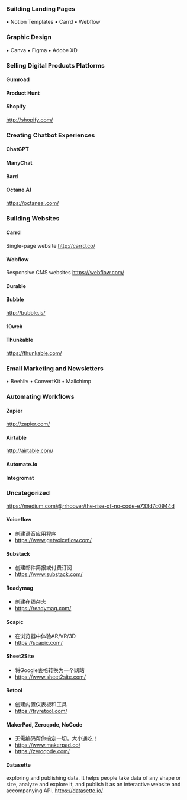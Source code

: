 ### Building Landing Pages
• Notion Templates
• Carrd
• Webflow

### Graphic Design
• Canva
• Figma
• Adobe XD

### Selling Digital Products Platforms

#### Gumroad

#### Product Hunt

#### Shopify
http://shopify.com/

### Creating Chatbot Experiences
#### ChatGPT
#### ManyChat
#### Bard

#### Octane AI
https://octaneai.com/


### Building Websites
#### Carrd
Single-page website
http://carrd.co/

#### Webflow
Responsive CMS websites
https://webflow.com/

#### Durable

#### Bubble
http://bubble.is/

#### 10web

#### Thunkable
https://thunkable.com/

### Email Marketing and Newsletters
• Beehiiv
• ConvertKit
• Mailchimp

### Automating Workflows
#### Zapier
http://zapier.com/

#### Airtable  
http://airtable.com/

#### Automate.io

#### Integromat

### Uncategorized

https://medium.com/@rrhoover/the-rise-of-no-code-e733d7c0944d

#### Voiceflow
 * 创建语音应用程序
 * https://www.getvoiceflow.com/

#### Substack
 * 创建邮件简报或付费订阅
 * https://www.substack.com/

#### Readymag
 * 创建在线杂志
 * https://readymag.com/

#### Scapic
 * 在浏览器中体验AR/VR/3D
 * https://scapic.com/

#### Sheet2Site
 * 将Google表格转换为一个网站
 * https://www.sheet2site.com/

#### Retool
 * 创建内置仪表板和工具
 * https://tryretool.com/

#### MakerPad,  Zeroqode, NoCode
* 无需编码帮你搞定一切，大小通吃！
* https://www.makerpad.co/
* https://zeroqode.com/

#### Datasette
exploring and publishing data. It helps people take data of any shape or size, analyze and explore it, and publish it as an interactive website and accompanying API.
https://datasette.io/

